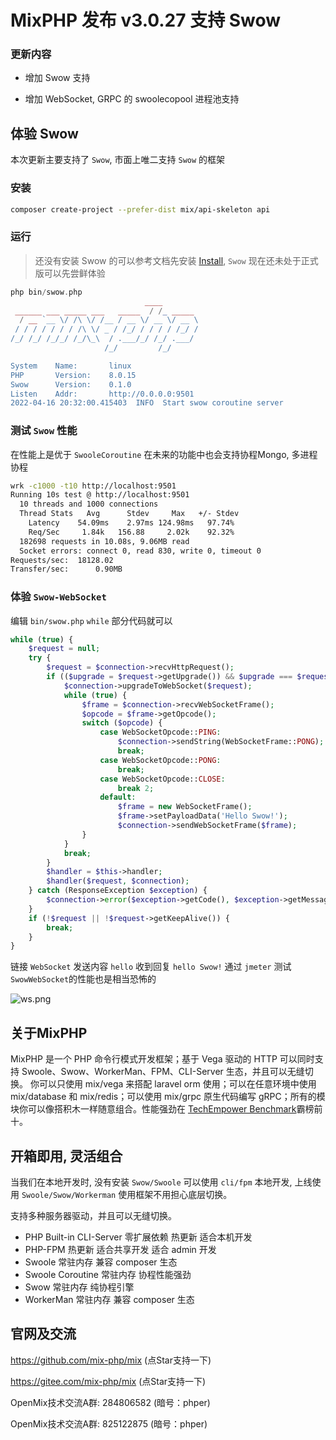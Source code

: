 # MixPHP 发布 v3.0.27 支持 Swow

### 更新内容
- 增加 Swow 支持

- 增加 WebSocket, GRPC 的 swoolecopool 进程池支持

## 体验 Swow
本次更新主要支持了 `Swow`, 市面上唯二支持 `Swow` 的框架

### 安装

```bash
composer create-project --prefer-dist mix/api-skeleton api
```

### 运行
> 还没有安装 Swow 的可以参考文档先安装 [Install](https://github.com/swow/swow/blob/develop/README-CN.md#-%E5%AE%89%E8%A3%85), `Swow` 现在还未处于正式版可以先尝鲜体验
```php
php bin/swow.php 
                              ____
 ______ ___ _____ ___   _____  / /_ _____
  / __ `__ \/ /\ \/ /__ / __ \/ __ \/ __ \
 / / / / / / / /\ \/ _ / /_/ / / / / /_/ /
/_/ /_/ /_/_/ /_/\_\  / .___/_/ /_/ .___/
                     /_/         /_/

System    Name:       linux
PHP       Version:    8.0.15
Swow      Version:    0.1.0
Listen    Addr:       http://0.0.0.0:9501
2022-04-16 20:32:00.415403  INFO  Start swow coroutine server
```

### 测试 `Swow` 性能
在性能上是优于 `SwooleCoroutine` 在未来的功能中也会支持协程Mongo, 多进程协程
```bash
wrk -c1000 -t10 http://localhost:9501
Running 10s test @ http://localhost:9501
  10 threads and 1000 connections
  Thread Stats   Avg      Stdev     Max   +/- Stdev
    Latency    54.09ms    2.97ms 124.98ms   97.74%
    Req/Sec     1.84k   156.88     2.02k    92.32%
  182698 requests in 10.08s, 9.06MB read
  Socket errors: connect 0, read 830, write 0, timeout 0
Requests/sec:  18128.02
Transfer/sec:      0.90MB
```

### 体验 `Swow-WebSocket`
编辑 `bin/swow.php` `while` 部分代码就可以
```php
while (true) {
    $request = null;
    try {
        $request = $connection->recvHttpRequest();
        if (($upgrade = $request->getUpgrade()) && $upgrade === $request::UPGRADE_WEBSOCKET) {
            $connection->upgradeToWebSocket($request);
            while (true) {
                $frame = $connection->recvWebSocketFrame();
                $opcode = $frame->getOpcode();
                switch ($opcode) {
                    case WebSocketOpcode::PING:
                        $connection->sendString(WebSocketFrame::PONG);
                        break;
                    case WebSocketOpcode::PONG:
                        break;
                    case WebSocketOpcode::CLOSE:
                        break 2;
                    default:
                        $frame = new WebSocketFrame();
                        $frame->setPayloadData('Hello Swow!');
                        $connection->sendWebSocketFrame($frame);
                }
            }
            break;
        }
        $handler = $this->handler;
        $handler($request, $connection);
    } catch (ResponseException $exception) {
        $connection->error($exception->getCode(), $exception->getMessage());
    }
    if (!$request || !$request->getKeepAlive()) {
        break;
    }
}
```
链接 `WebSocket` 发送内容 `hello` 收到回复 `hello Swow!` 通过 `jmeter` 测试 `SwowWebSocket`的性能也是相当恐怖的

![ws.png](https://cdn.jsdelivr.net/gh/cexll/staticfile@main/images/2XP83V%60QV1WX0FUC1_TA3QG.png)


## 关于MixPHP 

MixPHP 是一个 PHP 命令行模式开发框架；基于 Vega 驱动的 HTTP 可以同时支持 Swoole、Swow、WorkerMan、FPM、CLI-Server 生态，并且可以无缝切换。 你可以只使用 mix/vega 来搭配 laravel orm 使用；可以在任意环境中使用 mix/database 和 mix/redis；可以使用 mix/grpc 原生代码编写 gRPC；所有的模块你可以像搭积木一样随意组合。性能强劲在 [TechEmpower Benchmark](https://www.techempower.com/benchmarks/#section=test&runid=1922b097-2d7f-413c-be21-9571c8302734&hw=ph&test=db&l=yyku7z-e7&a=2)霸榜前十。

## 开箱即用, 灵活组合

当我们在本地开发时, 没有安装 `Swow/Swoole` 可以使用 `cli/fpm` 本地开发, 上线使用 `Swoole/Swow/Workerman` 使用框架不用担心底层切换。

支持多种服务器驱动，并且可以无缝切换。
- PHP Built-in CLI-Server 零扩展依赖 热更新 适合本机开发
- PHP-FPM 热更新 适合共享开发 适合 admin 开发
- Swoole 常驻内存 兼容 composer 生态
- Swoole Coroutine 常驻内存 协程性能强劲
- Swow 常驻内存 纯协程引擎
- WorkerMan 常驻内存 兼容 composer 生态

## 官网及交流

https://github.com/mix-php/mix (点Star支持一下)

https://gitee.com/mix-php/mix (点Star支持一下)

OpenMix技术交流A群: 284806582 (暗号：phper)

OpenMix技术交流A群: 825122875 (暗号：phper)
